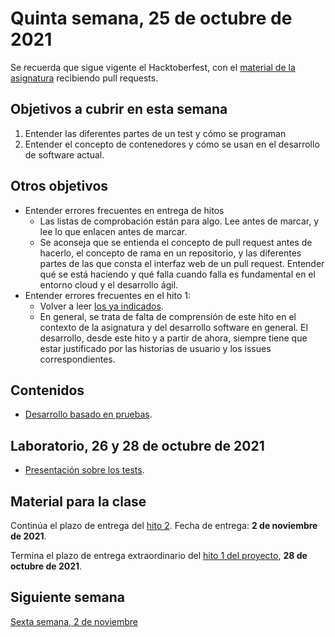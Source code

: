 # Quinta semana, 25 de octubre de 2021

Se recuerda que sigue vigente el Hacktoberfest, con el [material de la
asignatura](https://github.com/JJ/CC) recibiendo pull requests.

## Objetivos a cubrir en esta semana

1. Entender las diferentes partes de un test y cómo se programan
2. Entender el concepto de contenedores y cómo se usan en el desarrollo de
   software actual.

## Otros objetivos

* Entender errores frecuentes en entrega de hitos
  * Las listas de comprobación están para algo. Lee antes de marcar, y lee lo
    que enlacen antes de marcar.
  * Se aconseja que se entienda el concepto de pull request antes de hacerlo, el
    concepto de rama en un repositorio, y las diferentes partes de las que
    consta el interfaz web de un pull request. Entender qué se está haciendo y
    qué falla cuando falla es fundamental en el entorno cloud y el desarrollo
    ágil.
* Entender errores frecuentes en el hito 1:
  * Volver a leer [los ya
    indicados](https://github.com/JJ/CC-21-22/blob/master/sesiones/04-semana.md#otros-objetivos).
  * En general, se trata de falta de comprensión de este hito en el contexto de
    la asignatura y del desarrollo software en general. El desarrollo, desde
    este hito y a partir de ahora, siempre tiene que estar justificado por las
    historias de usuario y los issues correspondientes.


## Contenidos

* [Desarrollo basado en
  pruebas](http://jj.github.io/CC/documentos/temas/Desarrollo_basado_en_pruebas.html).

## Laboratorio, 26 y 28 de octubre de 2021

* [Presentación sobre los tests](https://jj.github.io/IV/preso/tests.html).

## Material para la clase

Continúa  el plazo de entrega del [hito
2](http://jj.github.io/CC/documentos/proyecto/2.Tests). Fecha de entrega: **2 de
noviembre de 2021**.

Termina el plazo de entrega extraordinario del [hito 1 del
proyecto](http://jj.github.io/CC/documentos/proyecto/1.Infraestructura), **28 de
octubre de 2021**.

## Siguiente semana

[Sexta semana, 2 de noviembre](06-semana.md)
